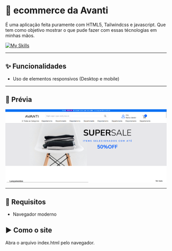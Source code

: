 # 🛒 ecommerce da Avanti
É uma aplicação feita puramente com HTML5, Tailwindcss e javascript. Que tem como objetivo mostrar o que pude fazer com essas técnologias em minhas mãos.

[![My Skills](https://skillicons.dev/icons?i=html,css,js)](https://skillicons.dev)

---
## ✨ Funcionalidades

- Uso de elementos responsivos (Desktop e mobile)

---

## 📸 Prévia

![preview](./assets/screenshot.png)


---
## 🧰 Requisitos
- Navegador moderno

## ▶️ Como o site
Abra o arquivo index.html pelo navegador.
